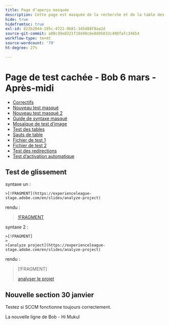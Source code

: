 ```yaml
---
title: Page d’aperçu masquée
description: Cette page est masquée de la recherche et de la table des matières.
hide: true
hidefromtoc: true
exl-id: 822b2044-195c-4721-9b81-345d88f8aa2d
source-git-commit: a08c39e8321f18d40c6e8d95033c498fafc34654
workflow-type: tm+mt
source-wordcount: '79'
ht-degree: 27%

---
```


# Page de test cachée - Bob 6 mars - Après-midi

+ [Correctifs](hidden/bug-fixes.md)
+ [Nouveau test masqué](hidden-new-test.md)
+ [Nouveau test masqué 2](hidden-new-test-2.md)
+ [Guide de syntaxe masqué](hidden/syntax-style-guide.md)
+ [Mosaïque de test d’image](hidden/test-page.md)
+ [Test des tables](hidden/tables.md)
+ [Sauts de table](hidden/table-breaks.md)
+ [Fichier de test 1](hidden/note-test.md)
+ [Fichier de test 2](hidden-test.md)
+ [Test des redirections](hidden/test-redirection.md)
+ [Test d’activation automatique](hidden/autoactivate.md)

## Test de glissement

syntaxe un :

```
>[!FRAGMENT](https://experienceleague-stage.adobe.com/en/slides/analyze-project)
```

rendu :

>[!FRAGMENT](https://experienceleague-stage.adobe.com/en/slides/analyze-project)


syntaxe 2 :

```
>[!FRAGMENT]
>
>[analyze project](https://experienceleague-stage.adobe.com/en/slides/analyze-project)
```

rendu :

>[!FRAGMENT]
>
>[analyser le projet](https://experienceleague-stage.adobe.com/en/slides/analyze-project)



## Nouvelle section 30 janvier

Testez si SCCM fonctionne toujours correctement.

La nouvelle ligne de Bob - Hi Mukul
